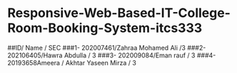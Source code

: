 # Responsive-Web-Based-IT-College-Room-Booking-System-itcs333
##ID/ Name / SEC
###1- 202007461/Zahraa Mohamed Ali /3
###2- 202106405/Hawra Abdulla / 3
###3- 202009084/Eman rauf / 3
###4- 20193658Ameera / Akhtar Yaseen Mirza / 3
 
 


 
